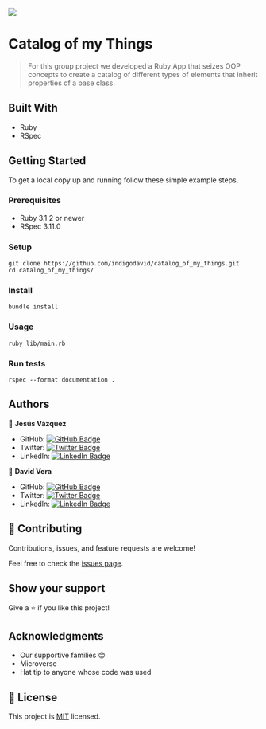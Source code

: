 ![](https://img.shields.io/badge/Microverse-blueviolet)

# Catalog of my Things

> For this group project we developed a Ruby App that seizes OOP concepts to create a catalog of different types of elements that inherit properties of a base class.


## Built With

- Ruby
- RSpec

## Getting Started

To get a local copy up and running follow these simple example steps.

### Prerequisites

- Ruby 3.1.2 or newer
- RSpec 3.11.0

### Setup

    git clone https://github.com/indigodavid/catalog_of_my_things.git
    cd catalog_of_my_things/

### Install

    bundle install
### Usage

    ruby lib/main.rb
### Run tests

    rspec --format documentation .
## Authors

👤 **Jesús Vázquez**

- GitHub: [![GitHub Badge](https://img.shields.io/badge/-jevazquezb-white?logo=GitHub&logoColor=181717&style=plastic)](https://github.com/jevazquezb)
- Twitter: [![Twitter Badge](https://img.shields.io/badge/-javb_1187-white?logo=Twitter&logoColor=1DA1F2&style=plastic)](https://twitter.com/javb_1187)
- LinkedIn: [![LinkedIn Badge](https://img.shields.io/badge/-jevazquezb-white?logo=LinkedIn&logoColor=1DA1F2&style=plastic)](https://linkedin.com/in/jevazquezb/)

👤 **David Vera**

- GitHub: [![GitHub Badge](https://img.shields.io/badge/-indigodavid-white?logo=GitHub&logoColor=181717&style=plastic)](https://github.com/indigodavid)
- Twitter: [![Twitter Badge](https://img.shields.io/badge/-indigo1987-white?logo=Twitter&logoColor=1DA1F2&style=plastic)](https://twitter.com/indigo1987)
- LinkedIn: [![LinkedIn Badge](https://img.shields.io/badge/-davidveracastillo-white?logo=LinkedIn&logoColor=1DA1F2&style=plastic)](https://linkedin.com/in/david-vera-castillo-001b5756/)

## 🤝 Contributing

Contributions, issues, and feature requests are welcome!

Feel free to check the [issues page](../../issues/).

## Show your support

Give a ⭐️ if you like this project!

## Acknowledgments

- Our supportive families 😊
- Microverse
- Hat tip to anyone whose code was used

## 📝 License

This project is [MIT](./LICENSE) licensed.

